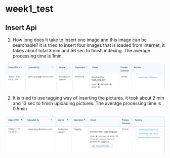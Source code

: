 # week1_test

## Insert Api
1. How long does it take to insert one image and this image can be searchable?
It is tried to insert four images that is loaded from internet, it takes about total 3 min and 56 sec to finish indexing. The average processing time is 1min.
<img src="img1.png" width=890/>

2. It is tried to use tagging way of inserting the pictures, it took about 2 min and 13 sec to finish uploading pictures. The average processing time is 0.5min
<img src="img2.png" width=890/>

